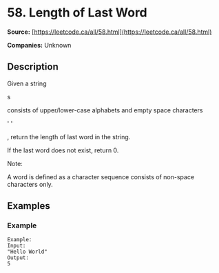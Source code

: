 # 58. Length of Last Word

**Source:** [https://leetcode.ca/all/58.html](https://leetcode.ca/all/58.html)

**Companies:** Unknown

## Description

Given a string

s

consists of upper/lower-case alphabets and empty space characters

' '

, return the length of last word in the string.

If the last word does not exist, return 0.

Note:

A word is defined as a character sequence consists of non-space characters only.

## Examples

### Example

```
Example:
Input:
"Hello World"
Output:
5
```

